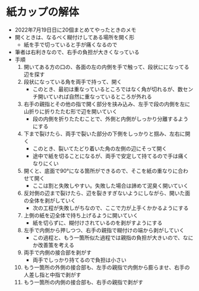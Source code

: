 # 紙カップの解体

- 2022年7月19日日に20個まとめてやったときのメモ
- 開くときは、なるべく糊付けしてある場所を開く形
  - 紙を手で切っていると手が痛くなるので
- 筆者は右利きなので、右手の負担が大きくなっている
- 手順
  1. 開いてある方の口の、各面の左の内側を手で触って、段状にになってる辺を探す
  2. 段状になっている角を両手で持って、開く
     - このとき、最初は重なっているところではなく角が切れるが、数センチ開いていれば自然に重なっているところが外れる
  3. 右手の親指とその他の指で開く部分を挟み込み、左手で段の内側を左に山折りに折りたたむ形で辺を開いていく
     - 段の内側を折りたたむことで、外側と内側がしっかり分離するようにする
  4. 下まで裂けたら、両手で裂いた部分の下側をしっかりと掴み、左右に開く
     - このとき、裂いてたどり着いた角の左側の辺にそって開く
     - 途中で紙を切ることになるが、両手で安定して持てるので手は痛くなりにくい
  5. 開くと、底面で90°になる箇所ができるので、そこを紙の重なりに合わせて開く
     - ここは割と失敗しやすい。失敗した場合は諦めて泥臭く開いていく
  6. 反対側の辺まで裂けたら、辺を裂きすぎないようにしながら、開いた面の全体を剥がしていく
     - 次の工程が失敗しがちなので、ここで力が上手くかかるようにする
  7. 上側の紙を辺全体で持ち上げるように開いていく
     - 紙を切らずに、糊付けされているのを剥がすようにする
  8. 左手で内側から押しつつ、右手の親指で糊付けの端から剥がしていく
     - この過程と、もう一箇所似た過程では親指の負担が大きいので、なにか改善策を考える
  9. 両手で内側の接合部を剥がす
     - 両手でしっかり持てるので負担は小さい
  10. もう一箇所の外側の接合部も、左手の親指で内側から膨らませ、右手の人差し指と中指で剥がす
  11. もう一箇所の内側の接合部も、右手の親指で剥がす
